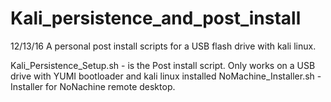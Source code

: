 # Kali_persistence_and_post_install
12/13/16
A personal post install scripts for a USB flash drive with kali linux.

Kali_Persistence_Setup.sh  -  is the Post install script. Only works on a USB drive with YUMI bootloader and kali linux installed 
NoMachine_Installer.sh  -  Installer for NoNachine remote desktop.

